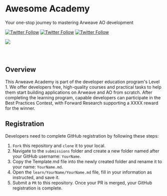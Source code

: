 
<!-- [中文](https://github.com/ArweaveOasis/Arweave-AO-Dev-Learning/blob/main/README_CN.md) / English -->


# Awesome Academy
<div>
  <p>
   Your one-stop journey to mastering Arweave AO development
  </p>
  <p>
    <a href="https://x.com/ArweaveEco"><img alt="Twitter Follow" src="https://img.shields.io/twitter/follow/ArweaveEco?label=ArweaveEco%20Follow"></a>
    <a href="https://x.com/aoTheComputer"><img alt="Twitter Follow" src="https://img.shields.io/twitter/follow/aoTheComputer?label=AO%20Follow"></a>
    <a href="https://x.com/ArweaveOasis"><img alt="Twitter Follow" src="https://img.shields.io/twitter/follow/ArweaveOasis?label=ArweaveOasis%20Follow"></a>
  </p>
  <img src="xxxxx" style="margin: 0 auto 40px;" />
</div>


## Overview
 This Arweave Academy is part of the developer education program's Level 1. We offer developers free, high-quality courses and practical tasks to help them start building applications on Arweave and AO from scratch. After completing the learning program, capable developers can participate in the Best Practices Contest, with Forward Research supporting a XXXX reward for the winner.

 ## Registration
 Developers need to complete GitHub registration by following these steps:

1. `Fork` this repository and `clone` it to your local.
2. Navigate to the `submissions` folder and create a new folder named after your GitHub username: `YourName`.
3. Copy the Template.md file into the newly created folder and rename it to your name: `YourName.md`.
4. Open the `learn/YourName/YourName.md` file, fill in your information as instructed, and save it.
5. Submit a `PR` to this repository. Once your PR is merged, your GitHub registration is complete.